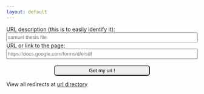 ```yaml
---
layout: default
---
```

<script src="https://ajax.googleapis.com/ajax/libs/jquery/3.3.1/jquery.min.js"></script>

<script>
  function submitForm(des, url) {
	  if (url=='')
		  return;
	  else if (url.substring(0, 4)!="http")
		  url= "http://"+ url;
$("#form").html("Fetching your url....");
	var url = "https://script.google.com/macros/s/AKfycbxvQfiUw8ZUu1gG60fwyqV3x1vZ6k7NC-JuwrnO3UTsjUMPAT0/exec?callback=loadData&sheet=Sheet1&des="+des+"&url="+ url ;
// Make an AJAX call to Google Script
var request = jQuery.ajax({
      crossDomain: true,
      url: url,
      method: "GET",
      dataType: "jsonp"
    });
  }
 
 // print the returned data from jsonp
  function loadData(e) {
  try {
	   $("#form").html("<h2>your url is <a style='color:#b5e853;' href='https://r.orthosam.com/"+ e+"'>r.orthosam.com/"+ e+"</a></h2><p>Shorten another url ? Reloads are free !</p>");
	}catch(err) {
        $("#form head").html(err);
	}
}
</script>

<form>
  URL description (this is to easily identify it):<br>
  <input type="text" id="description" name="description" placeholder="samuel thesis file" style="width: -webkit-fill-available;height: 2em;">
  <br>
  URL or link to the page:<br>
  <input type="text" id="url" name="url" placeholder="https://docs.google.com/forms/d/e/sdf" style="width: -webkit-fill-available;height: 2em;" required>
  <br><br>
	<center><button onclick="submitForm($('#description').val(), $('#url').val()); return false;" style="border-radius: 6px;width: 50%;height: 2em;">Get my url !</button></center>
</form>
<p>View all redirects at <a href="https://docs.google.com/spreadsheets/d/1ZrGx_JUs8avZ3yT5nRf1eDI7pUl1PiP2Xrrlc0IGyuw/">url directory</a></p>
